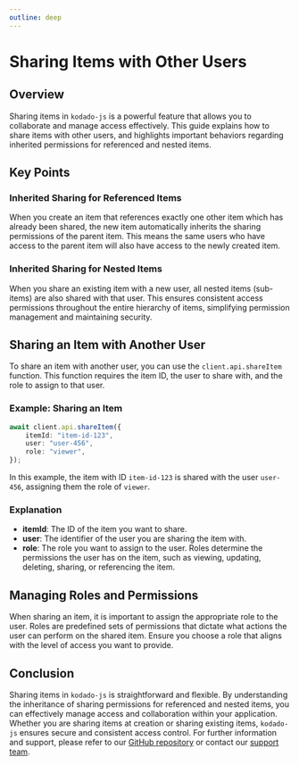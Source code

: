 ```yaml
---
outline: deep
---
```


# Sharing Items with Other Users

## Overview

Sharing items in `kodado-js` is a powerful feature that allows you to collaborate and manage access effectively. This guide explains how to share items with other users, and highlights important behaviors regarding inherited permissions for referenced and nested items.

## Key Points

### Inherited Sharing for Referenced Items

When you create an item that references exactly one other item which has already been shared, the new item automatically inherits the sharing permissions of the parent item. This means the same users who have access to the parent item will also have access to the newly created item.

### Inherited Sharing for Nested Items

When you share an existing item with a new user, all nested items (sub-items) are also shared with that user. This ensures consistent access permissions throughout the entire hierarchy of items, simplifying permission management and maintaining security.

## Sharing an Item with Another User

To share an item with another user, you can use the `client.api.shareItem` function. This function requires the item ID, the user to share with, and the role to assign to that user.

### Example: Sharing an Item

```typescript
await client.api.shareItem({
    itemId: "item-id-123",
    user: "user-456",
    role: "viewer",
});
```

In this example, the item with ID `item-id-123` is shared with the user `user-456`, assigning them the role of `viewer`.

### Explanation

-   **itemId**: The ID of the item you want to share.
-   **user**: The identifier of the user you are sharing the item with.
-   **role**: The role you want to assign to the user. Roles determine the permissions the user has on the item, such as viewing, updating, deleting, sharing, or referencing the item.

## Managing Roles and Permissions

When sharing an item, it is important to assign the appropriate role to the user. Roles are predefined sets of permissions that dictate what actions the user can perform on the shared item. Ensure you choose a role that aligns with the level of access you want to provide.

## Conclusion

Sharing items in `kodado-js` is straightforward and flexible. By understanding the inheritance of sharing permissions for referenced and nested items, you can effectively manage access and collaboration within your application. Whether you are sharing items at creation or sharing existing items, `kodado-js` ensures secure and consistent access control. For further information and support, please refer to our [GitHub repository](https://github.com/kodado/kodado-js) or contact our [support team](mailto:support@kodado.com).
